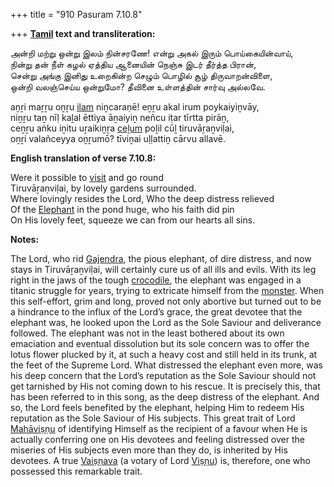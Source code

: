 +++
title = "910 Pasuram 7.10.8"

+++
**[Tamil](/definition/tamil#history "show Tamil definitions") text and transliteration:**

அன்றி மற்று ஒன்று இலம் நின்சரணே! என்று அகல் இரும் பொய்கையின்வாய்,  
நின்று தன் நீள் கழல் ஏத்திய ஆனையின் நெஞ்சு இடர் தீர்த்த பிரான்,  
சென்று அங்கு இனிது உறைகின்ற செழும் பொழில் சூழ் திருவாறன்விளை,  
ஒன்றி வலஞ்செய்ய ஒன்றுமோ? தீவினை உள்ளத்தின் சார்வு அல்லவே.

aṉṟi maṟṟu oṉṟu [ilam](/definition/ilam#history "show ilam definitions") niṉcaraṇē! eṉṟu akal irum poykaiyiṉvāy,  
niṉṟu taṉ nīḷ kaḻal ēttiya āṉaiyiṉ neñcu iṭar tīrtta pirāṉ,  
ceṉṟu aṅku iṉitu uṟaikiṉṟa [ceḻum](/definition/celum#history "show ceḻum definitions") poḻil cūḻ tiruvāṟaṉviḷai,  
oṉṟi valañceyya oṉṟumō? tīviṉai uḷḷattiṉ cārvu allavē.

**English translation of verse 7.10.8:**

Were it possible to [visit](/definition/visit#history "show visit definitions") and go round  
Tiruvāṟaṇviḷai, by lovely gardens surrounded.  
Where lovingly resides the Lord, Who the deep distress relieved  
Of the [Elephant](/definition/elephant#history "show Elephant definitions") in the pond huge, who his faith did pin  
On His lovely feet, squeeze we can from our hearts all sins.

**Notes:**

The Lord, who rid [Gajendra](/definition/gajendra#vaishnavism "show Gajendra definitions"), the pious elephant, of dire distress, and now stays in Tiruvāṟaṉviḷai, will certainly cure us of all ills and evils. With its leg right in the jaws of the tough [crocodile](/definition/crocodile#history "show crocodile definitions"), the elephant was engaged in a titanic struggle for years, trying to extricate himself from the [monster](/definition/monster#history "show monster definitions"). When this self-effort, grim and long, proved not only abortive but turned out to be a hindrance to the influx of the Lord’s grace, the great devotee that the elephant was, he looked upon the Lord as the Sole Saviour and deliverance followed. The elephant was not in the least bothered about its own emaciation and eventual dissolution but its sole concern was to offer the lotus flower plucked by it, at such a heavy cost and still held in its trunk, at the feet of the Supreme Lord. What distressed the elephant even more, was his deep concern that the Lord’s reputation as the Sole Saviour should not get tarnished by His not coming down to his rescue. It is precisely this, that has been referred to in this song, as the deep distress of the elephant. And so, the Lord feels benefited by the elephant, helping Him to redeem His reputation as the Sole Saviour of His subjects. This great trait of Lord [Mahāviṣṇu](/definition/mahavishnu#vaishnavism "show Mahāviṣṇu definitions") of identifying Himself as the recipient of a favour when He is actually conferring one on His devotees and feeling distressed over the miseries of His subjects even more than they do, is inherited by His devotees. A true [Vaiṣṇava](/definition/vaishnava#vaishnavism "show Vaiṣṇava definitions") (a votary of Lord [Viṣṇu](/definition/vishnu#vaishnavism "show Viṣṇu definitions")) is, therefore, one who possessed this remarkable trait.


